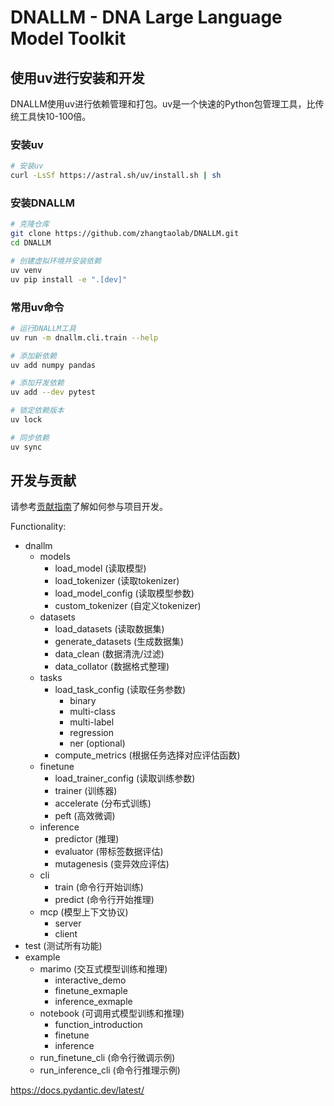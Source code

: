# DNALLM - DNA Large Language Model Toolkit

## 使用uv进行安装和开发

DNALLM使用uv进行依赖管理和打包。uv是一个快速的Python包管理工具，比传统工具快10-100倍。

### 安装uv

```bash
# 安装uv
curl -LsSf https://astral.sh/uv/install.sh | sh
```

### 安装DNALLM

```bash
# 克隆仓库
git clone https://github.com/zhangtaolab/DNALLM.git
cd DNALLM

# 创建虚拟环境并安装依赖
uv venv
uv pip install -e ".[dev]"
```

### 常用uv命令

```bash
# 运行DNALLM工具
uv run -m dnallm.cli.train --help

# 添加新依赖
uv add numpy pandas

# 添加开发依赖
uv add --dev pytest

# 锁定依赖版本
uv lock

# 同步依赖
uv sync
```

## 开发与贡献

请参考[贡献指南](CONTRIBUTING.md)了解如何参与项目开发。

Functionality:
- dnallm
  - models
    * load_model (读取模型)
    * load_tokenizer (读取tokenizer)
    * load_model_config (读取模型参数)
    * custom_tokenizer (自定义tokenizer)
  - datasets
    * load_datasets (读取数据集)
    * generate_datasets (生成数据集)
    * data_clean (数据清洗/过滤)
    * data_collator (数据格式整理)
  - tasks
    * load_task_config (读取任务参数)
      * binary
      * multi-class
      * multi-label
      * regression
      * ner (optional)
    * compute_metrics (根据任务选择对应评估函数)
  - finetune
    * load_trainer_config (读取训练参数)
    * trainer (训练器)
    * accelerate (分布式训练)
    * peft (高效微调)
  - inference
    * predictor (推理)
    * evaluator (带标签数据评估)
    * mutagenesis (变异效应评估)
  - cli
    * train (命令行开始训练)
    * predict (命令行开始推理)
  - mcp (模型上下文协议)
    * server
    * client
- test (测试所有功能)
- example
  - marimo (交互式模型训练和推理)
    - interactive_demo
    - finetune_exmaple
    - inference_exmaple
  - notebook (可调用式模型训练和推理)
    - function_introduction
    - finetune
    - inference
  - run_finetune_cli (命令行微调示例)
  - run_inference_cli (命令行推理示例)

https://docs.pydantic.dev/latest/
